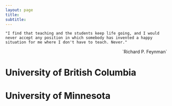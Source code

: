 ```yaml
---
layout: page
title: 
subtitle: 
---
```

 `"I find that teaching and the students keep life going, and I would never accept any position in which somebody has invented a happy situation for me where I don't have to teach. Never."` <br />
<div style="text-align: right">`Richard P. Feynman`</div> 

# University of British Columbia 

# University of Minnesota